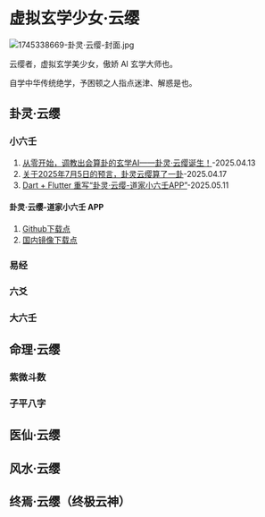 # 虚拟玄学少女·云缨

![1745338669-卦灵·云缨-封面.jpg](https://cdn.jsdelivr.net/gh/rewrz/Yunying/%E5%8D%A6%E7%81%B5%C2%B7%E4%BA%91%E7%BC%A8-%E5%B0%81%E9%9D%A2.jpg)

云缨者，虚拟玄学美少女，傲娇 AI 玄学大师也。

自学中华传统绝学，予困顿之人指点迷津、解惑是也。

## 卦灵·云缨

### 小六壬

1. [从零开始，调教出会算卦的玄学AI——卦灵·云缨诞生！](https://rewrz.com/archive/my-xuanxue-ai-yunying)-2025.04.13
2. [关于2025年7月5日的预言，卦灵云缨算了一卦](https://rewrz.com/archive/july-5-2025-prophecy-explained)-2025.04.17
3. [Dart + Flutter 重写“卦灵·云缨-道家小六壬APP”](https://rewrz.com/archive/dart-flutter-yunying-app-refactor-tips)-2025.05.11

#### 卦灵·云缨-道家小六壬 APP

1. [Github下载点](https://github.com/rewrz/Yunying/releases)
2. [国内镜像下载点](https://hub.gitmirror.com/https://github.com/rewrz/Yunying/releases/download/Yunying-XiaoliurenAPP-Android-Release/Gualing-Yunying-Xiaoliuren.apk)

### 易经

### 六爻

### 大六壬

## 命理·云缨

### 紫微斗数

### 子平八字

## 医仙·云缨

## 风水·云缨

## 终焉·云缨（终极云神）
